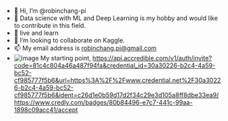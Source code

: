 - 👋 Hi, I’m @robinchang-pi
- 👀 Data science with ML and Deep Learning is my hobby and would like to contribute in this field.
- 🌱 live and learn
- 💞️ I’m looking to collaborate on Kaggle.
- 📫 My email address is robinchang.pi@gmail.com
- ![image](https://user-images.githubusercontent.com/87687988/154450223-0e2b803d-ee21-4c0b-b9b0-584bc9c4acb0.png) My starting point,
    https://api.accredible.com/v1/auth/invite?code=81c4c804a46a487f94fa&credential_id=30a30226-b2c4-4a59-bc52-cf985777f5b6&url=https%3A%2F%2Fwww.credential.net%2F30a30226-b2c4-4a59-bc52-cf985777f5b6&ident=c26d1e0b59d17d2f34c29e3d105a8ff8dbe33ea9/
    https://www.credly.com/badges/80b84496-e7c7-441c-99aa-1898c09acc41/accept

<!---
robinchang-pi/robinchang-pi is a ✨ special ✨ repository because its `README.md` (this file) appears on your GitHub profile.
You can click the Preview link to take a look at your changes.
--->
